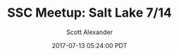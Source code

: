 ---
layout: podcast
title: "SSC Meetup: Salt Lake 7/14"
author: Scott Alexander
description: https://slatestarcodex.com/2017/07/13/ssc-meetup-salt-lake-714/
date: 2017-07-13 05:24:00 PDT
length: 105806
duration: 26
guid: ssc-meetup-salt-lake-714
---